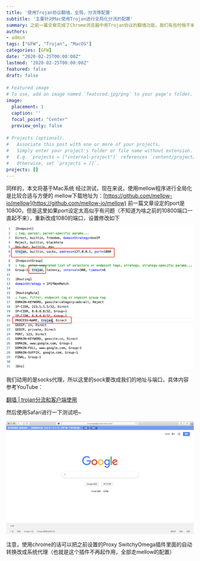```yaml
---
title: '使用Trojan协议翻墙，全局，分流等配置'
subtitle: '主要针对Mac使用Trojan进行全局化分流的配置'
summary: 之前一篇文章完成了Chrome浏览器中用Trojan协议的翻墙功能，我们有些时候不单单需要浏览器，还需要比如Terminal中brew等的翻墙来更新，所以需要进行全局化
authors:
- admin
tags: ["GFW", "Trojan", "MacOS"]
categories: [GFW]
date: "2020-02-25T00:00:00Z"
lastmod: "2020-02-25T00:00:00Z"
featured: false
draft: false

# Featured image
# To use, add an image named `featured.jpg/png` to your page's folder. 
image:
  placement: 1
  caption: ''
  focal_point: "Center"
  preview_only: false

# Projects (optional).
#   Associate this post with one or more of your projects.
#   Simply enter your project's folder or file name without extension.
#   E.g. `projects = ["internal-project"]` references `content/project/deep-learning/index.md`.
#   Otherwise, set `projects = []`.
projects: []
---
```


同样的，本文将基于Mac系统
经过测试，现在来说，使用mellow程序进行全局化是比较合适与方便的
mellow下载地址为：[https://github.com/mellow-io/mellow](https://github.com/mellow-io/mellow)
前一篇文章设定的port是10800，但是这里如果port设定太高似乎有问题（不知道为啥之前的10800端口一直起不来），重新改成1080的端口，设置修改如下

![](2.png)

我们动用的是socks代理，所以这里的sock要改成我们的地址与端口，具体内容参考YouTube：

[翻墙 | trojan分流和客户端使用](https://www.youtube.com/watch?v=Gkxvh6uVWU4)

然后使用Safari进行一下测试吧~

![](featured.png)

注意，使用chrome的话可以把之前设置的Proxy SwitchyOmega插件里面的自动转换改成系统代理（也就是这个插件不再起作用，全部走mellow的配置）